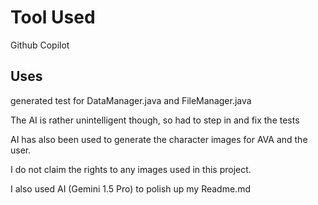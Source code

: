 # Tool Used
Github Copilot

## Uses

generated test for DataManager.java
and FileManager.java

The AI is rather unintelligent though, so had to step
in and fix the tests

AI has also been used to generate the character images
for AVA and the user.

I do not claim the rights to any images used in 
this project.

I also used AI (Gemini 1.5 Pro) to polish up my Readme.md